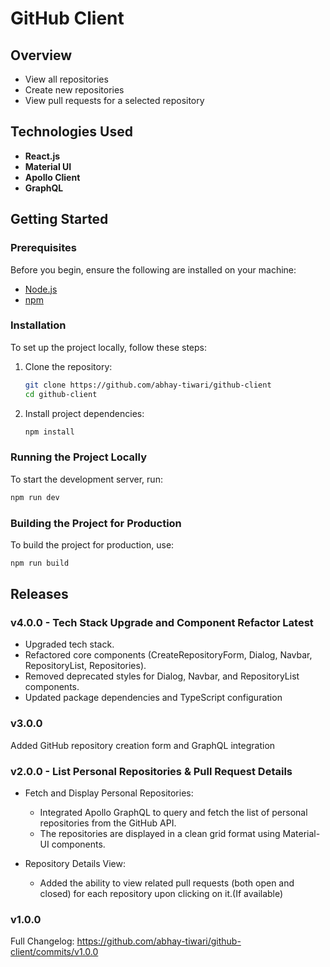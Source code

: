 # GitHub Client

## Overview

- View all repositories
- Create new repositories
- View pull requests for a selected repository

## Technologies Used

- **React.js**
- **Material UI**
- **Apollo Client**
- **GraphQL**

## Getting Started

### Prerequisites

Before you begin, ensure the following are installed on your machine:

- [Node.js](https://nodejs.org/)
- [npm](https://www.npmjs.com/)

### Installation

To set up the project locally, follow these steps:

1. Clone the repository:

   ```bash
   git clone https://github.com/abhay-tiwari/github-client
   cd github-client
   ```

2. Install project dependencies:

   ```bash
   npm install
   ```

### Running the Project Locally

To start the development server, run:

```bash
npm run dev
```

### Building the Project for Production

To build the project for production, use:

```bash
npm run build
```

## Releases

### v4.0.0 - Tech Stack Upgrade and Component Refactor Latest
 
- Upgraded tech stack.
- Refactored core components (CreateRepositoryForm, Dialog, Navbar, RepositoryList, Repositories).
- Removed deprecated styles for Dialog, Navbar, and RepositoryList components.
- Updated package dependencies and TypeScript configuration

### v3.0.0
 
Added GitHub repository creation form and GraphQL integration

### v2.0.0 - List Personal Repositories & Pull Request Details
 
- Fetch and Display Personal Repositories:
  - Integrated Apollo GraphQL to query and fetch the list of personal repositories from the GitHub API.
  - The repositories are displayed in a clean grid format using Material-UI components.

- Repository Details View:
  - Added the ability to view related pull requests (both open and closed) for each repository upon clicking on it.(If available)

### v1.0.0
 
Full Changelog: https://github.com/abhay-tiwari/github-client/commits/v1.0.0

